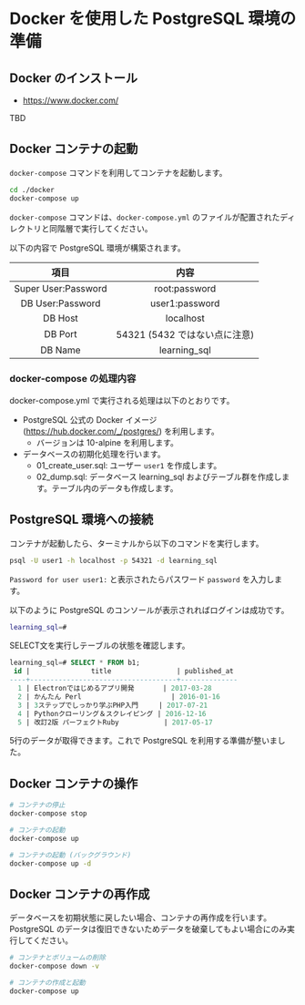 # Docker を使用した PostgreSQL 環境の準備

## Docker のインストール

- https://www.docker.com/

TBD

## Docker コンテナの起動

`docker-compose` コマンドを利用してコンテナを起動します。

```bash
cd ./docker
docker-compose up
```

`docker-compose` コマンドは、`docker-compose.yml` のファイルが配置されたディレクトリと同階層で実行してください。

以下の内容で PostgreSQL 環境が構築されます。

項目 | 内容
:----: | :---:
Super User:Password | root:password
DB User:Password | user1:password
DB Host | localhost
DB Port | 54321 (5432 ではない点に注意)
DB Name | learning_sql

### docker-compose の処理内容

docker-compose.yml で実行される処理は以下のとおりです。

- PostgreSQL 公式の Docker イメージ (https://hub.docker.com/_/postgres/) を利用します。
    - バージョンは 10-alpine を利用します。
- データベースの初期化処理を行います。
    - 01_create_user.sql: ユーザー `user1` を作成します。
    - 02_dump.sql: データベース learning_sql およびテーブル群を作成します。テーブル内のデータも作成します。

## PostgreSQL 環境への接続

コンテナが起動したら、ターミナルから以下のコマンドを実行します。

```bash
psql -U user1 -h localhost -p 54321 -d learning_sql
```

`Password for user user1:` と表示されたらパスワード `password` を入力します。

以下のように PostgreSQL のコンソールが表示されればログインは成功です。

```bash
learning_sql=#
```

SELECT文を実行しテーブルの状態を確認します。

```sql
learning_sql=# SELECT * FROM b1;
 id |               title                | published_at
----+------------------------------------+--------------
  1 | Electronではじめるアプリ開発       | 2017-03-28
  2 | かんたん Perl                      | 2016-01-16
  3 | 3ステップでしっかり学ぶPHP入門     | 2017-07-21
  4 | Pythonクローリング＆スクレイピング | 2016-12-16
  5 | 改訂2版 パーフェクトRuby           | 2017-05-17
```

5行のデータが取得できます。これで PostgreSQL を利用する準備が整いました。

## Docker コンテナの操作

```bash
# コンテナの停止
docker-compose stop

# コンテナの起動
docker-compose up

# コンテナの起動 (バックグラウンド)
docker-compose up -d
```

## Docker コンテナの再作成

データベースを初期状態に戻したい場合、コンテナの再作成を行います。PostgreSQL のデータは復旧できないためデータを破棄してもよい場合にのみ実行してください。

```bash
# コンテナとボリュームの削除
docker-compose down -v

# コンテナの作成と起動
docker-compose up
```

